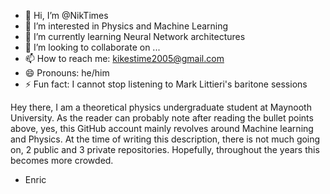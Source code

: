 - 👋 Hi, I’m @NikTimes
- 👀 I’m interested in Physics and Machine Learning 
- 🌱 I’m currently learning Neural Network architectures
- 💞️ I’m looking to collaborate on ...
- 📫 How to reach me: kikestime2005@gmail.com
- 😄 Pronouns: he/him
- ⚡ Fun fact: I cannot stop listening to Mark Littieri's baritone sessions

Hey there, I am a theoretical physics undergraduate student at Maynooth University. As the reader can probably note after reading the bullet points above, yes, this GitHub account mainly revolves around Machine learning and Physics. At the time of writing this description, there is not much going on, 2 public and 3 private repositories. Hopefully, throughout the years this becomes more crowded. 

- Enric
